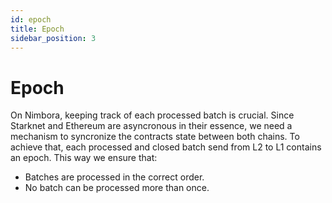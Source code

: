 ```yaml
---
id: epoch
title: Epoch
sidebar_position: 3
---
```


# Epoch

On Nimbora, keeping track of each processed batch is crucial. Since Starknet and Ethereum are asyncronous in their essence, we need a mechanism to syncronize the contracts state between both chains. To achieve that, each processed and closed batch send from L2 to L1 contains an epoch. This way we ensure that:

- Batches are processed in the correct order.
- No batch can be processed more than once.